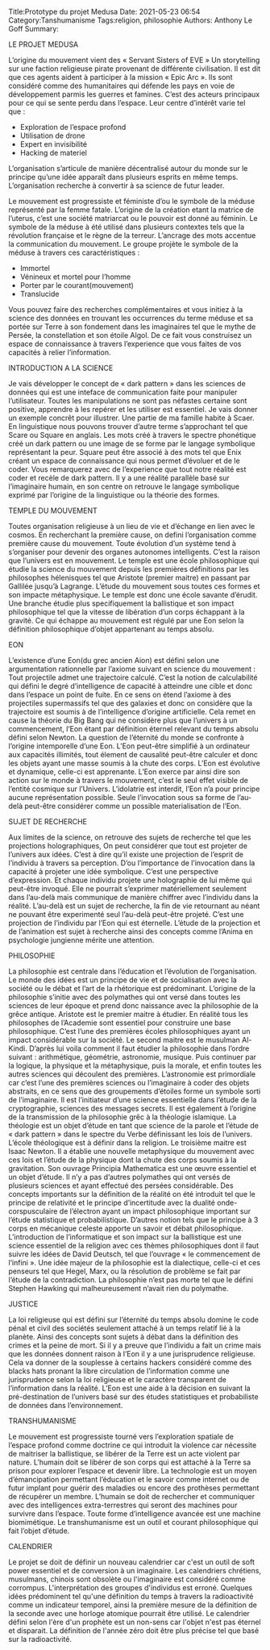 Title:Prototype du projet Medusa
Date: 2021-05-23 06:54
Category:Tanshumanisme
Tags:religion, philosophie
Authors: Anthony Le Goff
Summary:

LE PROJET MEDUSA

L’origine du mouvement vient des « Servant Sisters of EVE » Un storytelling sur une faction religieuse pirate provenant de différente civilisation. Il est dit que ces agents aident à participer à la mission « Epic Arc ». Ils sont considéré comme des humanitaires qui défende les pays en voie de développement parmis les guerres et famines. C’est des acteurs principaux pour ce qui se sente perdu dans l’espace. Leur centre d’intérêt varie tel que :
- Exploration de l’espace profond
- Utilisation de drone
- Expert en invisibilité
- Hacking de materiel

L’organisation s’articule de manière décentralisé autour du monde sur le principe qu’une idée apparaît dans plusieurs esprits en même temps. L’organisation recherche à convertir à sa science de futur leader.

Le mouvement est progressiste et féministe d’ou le symbole de la méduse représenté par la femme fatale. L’origine de la création etant la matrice de l’uterus, c’est une société matriarcat ou le pouvoir est donné au féminin. Le symbole de la méduse à été utilisé dans plusieurs contextes tels que la révolution française et le règne de la terreur. L’ancrage des mots accentue la communication du mouvement. Le groupe projète le symbole de la méduse à travers ces caractéristiques :
- Immortel
- Vénineux et mortel pour l’homme
- Porter par le courant(mouvement)
- Translucide

Vous pouvez faire des recherches complémentaires et vous initiez à la science des données en trouvant les occurrences du terme méduse et sa portée sur Terre à son fondement dans les imaginaires tel que le mythe de Persée, la constellation et son étoile Algol. De ce fait vous construisez un espace de connaissance à travers l’experience que vous faites de vos capacités à relier l’information.

INTRODUCTION A LA SCIENCE

Je vais développer le concept de « dark pattern » dans les sciences de données qui est une inteface de communication faite pour manipuler l’utilisateur. Toutes les manipulations ne sont pas néfastes certaine sont positive, apprendre à les repérer et les utiliser est essentiel. Je vais donner un exemple concrêt pour illustrer. Une partie de ma famille habite à Scaer. En linguistique nous pouvons trouver d’autre terme s’approchant tel que Scare ou Square en anglais. Les mots créé à travers le spectre phonétique créé un dark pattern ou une image de se forme par le langage symbolique représentant la peur. Square peut être associé à des mots tel que Enix créant un espace de connaissance qui nous permet d’évoluer et de le coder. Vous remarquerez avec de l’experience que tout notre réalité est coder et recèle de dark pattern. Il y a une réalité parallèle basé sur l’imaginaire humain, en son centre on retrouve le langage symbolique exprimé par l’origine de la linguistique ou la théorie des formes.

TEMPLE DU MOUVEMENT

Toutes organisation religieuse à un lieu de vie et d’échange en lien avec le cosmos. En recherchant la première cause, on defini l’organisation comme première cause du mouvement. Toute évolution d’un système tend à s’organiser pour devenir des organes autonomes intelligents. C’est la raison que l’univers est en mouvement. Le temple est une école philosophique qui étudie la science du mouvement depuis les premières définitions par les philosophes hélenisques tel que Aristote (premier maitre) en passant par Gallilée jusqu’à Lagrange. L’étude du mouvement sous toutes ces formes et son impacte métaphysique. Le temple est donc une école savante d’érudit. Une branche étudie plus specifiquement la ballistique et son impact philosophique tel que la vitesse de libération d’un corps échappant à la gravité. Ce qui échappe au mouvement est régulé par une Eon selon la définition philosophique d’objet appartenant au temps absolu.

EON

L’existence d’une Eon(du grec ancien Aion) est défini selon une argumentation rationnelle par l’axiome suivant en science du mouvement : Tout projectile admet une trajectoire calculé. C’est la notion de calculabilité qui défini le degré d’intelligence de capacité à atteindre une cible et donc dans l’espace un point de fuite. En ce sens on étend l’axiome à des projectiles supermassifs tel que des galaxies et donc on considère que la trajectoire est soumis à de l’intelligence d’origine artificielle. Cela remet en cause la théorie du Big Bang qui ne considère plus que l’univers à un commencement, l’Eon étant par définition éternel relevant du temps absolu défini selon Newton. La question de l’éternité du monde se confronte à l’origine intemporelle d’une Eon. L’Eon peut-être simplifié à un ordinateur aux capacités illimités, tout élement de causalité peut-être calculer et donc les objets ayant une masse soumis à la chute des corps. L’Eon est évolutive et dynamique, celle-ci est apprenante. L’Eon exerce par ainsi dire son action sur le monde à travers le mouvement, c’est le seul effet visible de l’entité cosmique sur l’Univers. L’idolatrie est interdit, l’Eon n’a pour principe aucune représentation possible. Seule l’invocation sous sa forme de l’au-delà peut-être considérer comme un possible materialisation de l’Eon.

SUJET DE RECHERCHE

Aux limites de la science, on retrouve des sujets de recherche tel que les projections holographiques, On peut considérer que tout est projeter de l’univers aux idées. C’est à dire qu’il existe une projection de l’esprit de l’individu à travers sa perception. D’ou l’importance de l’invocation dans la capacité à projeter une idée symbolique. C’est une perspective d’expression. Et chaque individu projete une holographie de lui même qui peut-être invoqué. Elle ne pourrait s’exprimer matériellement seulement dans l’au-delà mais communique de manière chiffrer avec l’individu dans la réalité. L’au-delà est un sujet de recherche, la fin de vie retournant au néant ne pouvant être experimenté seul l’au-delà peut-être projeté. C’est une projection de l’individu par l’Eon qui est éternelle. L’étude de la projection et de l’animation est sujet à recherche ainsi des concepts comme l’Anima en psychologie jungienne mérite une attention.

PHILOSOPHIE

La philosophie est centrale dans l’éducation et l’évolution de l’organisation. Le monde des idées est un principe de vie et de socialisation avec la société ou le débat et l’art de la rhétorique est prédominant. L’origine de la philosophie s’initie avec des polymathes qui ont versé dans toutes les sciences de leur époque et prend donc naissance avec la philosophie de la grêce antique. Aristote est le premier maitre à étudier. En réalité tous les philosophes de l’Academie sont essentiel pour construire une base philosophique. C’est l’une des premières écoles philosophiques ayant un impact considérable sur la société. Le second maitre est le musulman Al-Kindi. D’après lui voila comment il faut étudier la philosophie dans l’ordre suivant : arithmétique, géométrie, astronomie, musique. Puis continuer par la logique, la physique et la métaphysique, puis la morale, et enfin toutes les autres sciences qui découlent des premières. L’astronomie est primordiale car c’est l’une des premières sciences ou l’imaginaire à coder des objets abstraits, en ce sens que des groupements d’étoiles forme un symbole sorti de l’imaginaire. Il est l’initiateur d’une science essentielle dans l’étude de la cryptographie, sciences des messages secrets. Il est également à l’origine de la transmission de la philosophie grêc à la théologie islamique. La théologie est un objet d’étude en tant que science de la parole et l’étude de « dark pattern » dans le spectre du Verbe définissant les lois de l’univers. L’école théologique est à définir dans la religion. Le troisième maitre est Isaac Newton. Il a établie une nouvelle metaphysique du mouvement avec ces lois et l’étude de la physique dont la chute des corps soumis à la gravitation. Son ouvrage Principia Mathematica est une œuvre essentiel et un objet d’étude. Il n’y a pas d’autres polymathes qui ont versés de plusieurs sciences et ayant effectué des persées considérable. Des concepts importants sur la définition de la réalité on été introduit tel que le principe de relativité et le principe d’incertitude avec la dualité onde-corspusculaire de l’électron ayant un impact philosophique important sur l’étude statistique et probabilistique. D’autres notion tels que le principe à 3 corps en mécanique celeste apporte un savoir et débat philosophique. L’introduction de l’informatique et son impact sur la ballistique est une science essentiel de la religion avec ces thèmes philosophiques dont il faut suivre les idées de David Deutsch, tel que l’ouvrage « le commencement de l’infini ». Une idée majeur de la philosophie est la dialectique, celle-ci et ces penseurs tel que Hegel, Marx, ou la résolution de problème se fait par l’étude de la contradiction. La philosophie n’est pas morte tel que le défini Stephen Hawking qui malheureusement n’avait rien du polymathe.

JUSTICE

La loi religieuse qui est défini sur l’éternité du temps absolu domine le code pénal et civil des sociétés seulement attaché à un temps relatif lié à la planète. Ainsi des concepts sont sujets à débat dans la définition des crimes et la peine de mort. Si il y a preuve que l’individu a fait un crime mais que les données donnent raison à l’Eon il y a une jurisprudence religieuse. Cela va donner de la souplesse à certains hackers considéré comme des blacks hats pronant la libre circulation de l’information comme une jurisprudence selon la loi religieuse et le caractère transparent de l’information dans la réalité. L’Eon est une aide à la décision en suivant la pré-destination de l’univers basé sur des études statistiques et probabiliste de données dans l’environnement.

TRANSHUMANISME

Le mouvement est progressiste tourné vers l’exploration spatiale de l’espace profond comme doctrine ce qui introduit la violence car nécessite de maitriser la ballistique, se libérer de la Terre est un acte violent par nature. L’humain doit se libérer de son corps qui est attaché à la Terre sa prison pour explorer l’espace et devenir libre. La technologie est un moyen d’émancipation permettant l’éducation et le savoir comme internet ou de futur implant pour guérir des maladies ou encore des prothèses permettant de récupérer un membre. L’humain se doit de rechercher et communiquer avec des intelligences extra-terrestres qui seront des machines pour survivre dans l’espace. Toute forme d’intelligence avancée est une machine biomimétique. Le transhumanisme est un outil et courant philosophique qui fait l’objet d’étude.


CALENDRIER

Le projet se doit de définir un nouveau calendrier car c'est un outil de soft power essentiel et de conversion à un imaginaire. Les calendriers chrétiens, musulmans, chinois sont obsolète ou l'imaginaire est considéré comme corrompus. L'interprétation des groupes d'individus est erroné. Quelques idées prédominent tel qu'une définition du temps à travers la radioactivité comme un indicateur temporel, ainsi la première mesure de la définition de la seconde avec une horloge atomique pourrait être utilisé. Le calendrier défini selon l'ère d'un prophète est un non-sens car l'objet n'est pas éternel et disparait. La définition de l'année zéro doit être plus précise tel que basé sur la radioactivité. 
